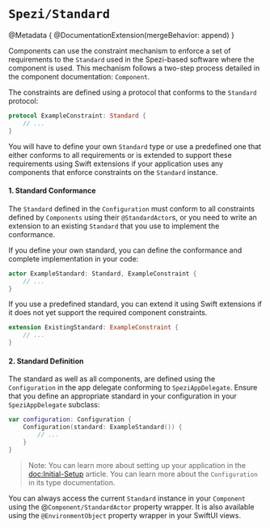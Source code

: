 # ``Spezi/Standard``

<!--

This source file is part of the Stanford Spezi open-source project

SPDX-FileCopyrightText: 2023 Stanford University and the project authors (see CONTRIBUTORS.md)

SPDX-License-Identifier: MIT

-->

@Metadata {
    @DocumentationExtension(mergeBehavior: append)
}

Components can use the constraint mechanism to enforce a set of requirements to the ``Standard`` used in the Spezi-based software where the component is used.
This mechanism follows a two-step process detailed in the component documentation: ``Component``.

The constraints are defined using a protocol that conforms to the `Standard` protocol:

```swift
protocol ExampleConstraint: Standard {
    // ...
}
```

You will have to define your own ``Standard`` type or use a predefined one that either conforms to all requirements or is extended to support these requirements using Swift extensions if your application uses any components that enforce constraints on the ``Standard`` instance.

#### 1. Standard Conformance 

The `Standard` defined in the `Configuration` must conform to all constraints defined by `Components` using their `@StandardActor`s, or you need to write an extension to an existing `Standard` that you use to implement the conformance.

If you define your own standard, you can define the conformance and complete implementation in your code:
```swift
actor ExampleStandard: Standard, ExampleConstraint {
    // ...
}
```

If you use a predefined standard, you can extend it using Swift extensions if it does not yet support the required component constraints.
```swift
extension ExistingStandard: ExampleConstraint {
    // ...
}
```

#### 2. Standard Definition 

The standard as well as all components, are defined using the ``Configuration`` in the app delegate conforming to ``SpeziAppDelegate``.
Ensure that you define an appropriate standard in your configuration in your `SpeziAppDelegate` subclass:

```swift
var configuration: Configuration {
    Configuration(standard: ExampleStandard()) {
        // ...
    }
}
```

> Note: You can learn more about setting up your application in the <doc:Initial-Setup> article. You can learn more about the ``Configuration`` in its type documentation.

You can always access the current ``Standard`` instance in your ``Component`` using the @``Component/StandardActor`` property wrapper.
It is also available using the `@EnvironmentObject` property wrapper in your SwiftUI views.
